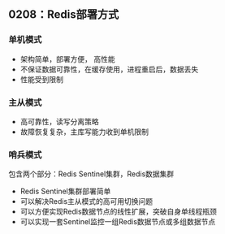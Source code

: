 ## 0208：Redis部署方式

### 单机模式

- 架构简单，部署方便， 高性能
- 不保证数据可靠性，在缓存使用，进程重启后，数据丢失
- 性能受到限制

### 主从模式

- 高可靠性，读写分离策略
- 故障恢复复杂，主库写能力收到单机限制

### 哨兵模式

包含两个部分：Redis Sentinel集群，Redis数据集群

- Redis Sentinel集群部署简单
- 可以解决Redis主从模式的高可用切换问题
- 可以方便实现Redis数据节点的线性扩展，突破自身单线程瓶颈
- 可以实现一套Sentinel监控一组Redis数据节点或多组数据节点